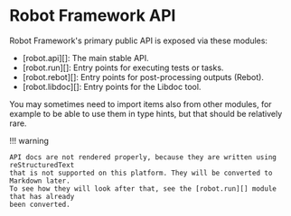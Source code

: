 # Robot Framework API

Robot Framework's primary public API is exposed via these modules:

  * [robot.api][]: The main stable API.
  * [robot.run][]: Entry points for executing tests or tasks.
  * [robot.rebot][]: Entry points for post-processing outputs (Rebot).
  * [robot.libdoc][]: Entry points for the Libdoc tool.

You may sometimes need to import items also from other modules, for example
to be able to use them in type hints, but that should be relatively rare.

!!! warning

    API docs are not rendered properly, because they are written using reStructuredText
    that is not supported on this platform. They will be converted to Markdown later.
    To see how they will look after that, see the [robot.run][] module that has already
    been converted.

<!-- Rest of the content in this directory is generated by the `generate.py` script. -->
